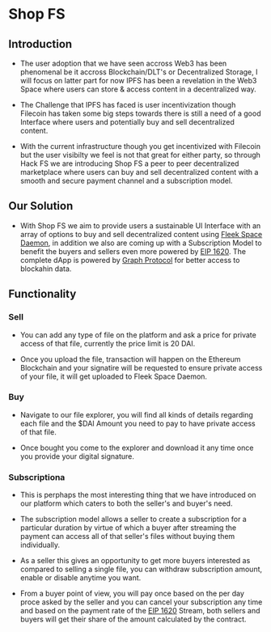 # Shop FS

## Introduction

- The user adoption that we have seen accross Web3 has been phenomenal be it accross Blockchain/DLT's or Decentralized Storage, I will focus on latter part for now IPFS has been a revelation in the Web3 Space where users can store & access content in a decentralized way.

- The Challenge that IPFS has faced is user incentivization though Filecoin has taken some big steps towards there is still a need of a good Interface where users and potentially buy and sell decentralized content.

- With the current infrastructure though you get incentivized with Filecoin but the user visibilty we feel is not that great for either party, so through Hack FS we are introducing Shop FS a peer to peer decentralized marketplace where users can buy and sell decentralized content with a smooth and secure payment channel and a subscription model.


## Our Solution

- With Shop FS we aim to provide users a sustainable UI Interface with an array of options to buy and sell decentralized content using [Fleek Space Daemon](https://blog.fleek.co/posts/daemon-release), in addition we also are coming up with a Subscription Model to benefit the buyers and sellers even more powered by [EIP 1620](https://eips.ethereum.org/EIPS/eip-1620). The complete dApp is powered by [Graph Protocol](https://thegraph.com/) for better access to blockahin data.


## Functionality


### Sell

- You can add any type of file on the platform and ask a price for private access of that file, currently the price limit is 20 DAI.

- Once you upload the file, transaction will happen on the Ethereum Blockchain and your signatire will be requested to ensure private access of your file, it will get uploaded to Fleek Space Daemon.

### Buy

- Navigate to our file explorer, you will find all kinds of details regarding each file and the $DAI Amount you need to pay to have private access of that file. 

- Once bought you come to the explorer and download it any time once you provide your digital signature.

### Subscriptiona

- This is perphaps the most interesting thing that we have introduced on our platform which caters to both the seller's and buyer's need.

- The subscription model allows a seller to create a subscription for a particular duration by virtue of which a buyer after streaming the payment can access all of that seller's files without buying them individually.

- As a seller this gives an opportunity to get more buyers interested as compared to selling a single file, you can withdraw subscription amount, enable or disable anytime you want.

- From a buyer point of view, you will pay once based on the per day proce asked by the seller and you can cancel your subscription any time and based on the payment rate of the
[EIP 1620](https://eips.ethereum.org/EIPS/eip-1620) Stream, both sellers and buyers will get their share of the amount calculated by the contract.
